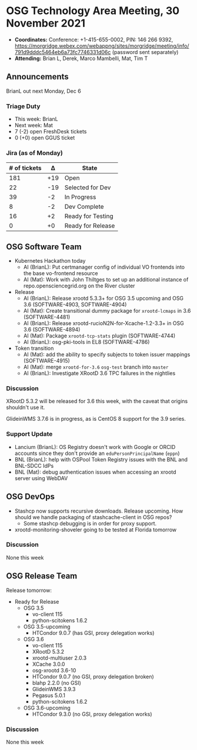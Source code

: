 # OSG Technology Area Meeting, 30 November 2021

-   **Coordinates:** Conference: +1-415-655-0002, PIN: 146 266 9392,
    <https://morgridge.webex.com/webappng/sites/morgridge/meeting/info/791d9dddc5464eb6a73fc7746331d06c> (password sent separately)
-   **Attending:** Brian L, Derek, Marco Mambelli, Mat, Tim T

## Announcements

BrianL out next Monday, Dec 6

### Triage Duty

-   This week: BrianL
-   Next week: Mat
-   7 (-2) open FreshDesk tickets
-   0 (+0) open GGUS ticket

### Jira (as of Monday)

| # of tickets | &Delta; | State             |
|--------------|---------|-------------------|
| 181          | +19     | Open              |
| 22           | -19     | Selected for Dev  |
| 39           | -2      | In Progress       |
| 8            | -2      | Dev Complete      |
| 16           | +2      | Ready for Testing |
| 0            | +0      | Ready for Release |

## OSG Software Team

-   Kubernetes Hackathon today
    -   AI (BrianL): Put certmanager config of individual VO frontends into the base vo-frontend resource
    -   AI (Mat): Work with John Thiltges to set up an additional instance of repo.opensciencegrid.org on the River cluster
-   Release
    -   AI (BrianL): Release xrootd 5.3.3+ for OSG 3.5 upcoming and OSG 3.6 (SOFTWARE-4903, SOFTWARE-4904)
    -   AI (Mat): Create transitional dummy package for `xrootd-lcmaps` in 3.6 (SOFTWARE-4481)
    -   AI (BrianL): Release xrootd-rucioN2N-for-Xcache-1.2-3.3+ in OSG 3.6 (SOFTWARE-4894)
    -   AI (Mat): Package `xrootd-tcp-stats` plugin (SOFTWARE-4744)
    -   AI (BrianL): osg-pki-tools in EL8 (SOFTWARE-4786)
-   Token transition
    -   AI (Mat): add the ability to specify subjects to token issuer mappings (SOFTWARE-4915)
    -   AI (Mat): merge `xrootd-for-3.6` `osg-test` branch into `master`
    -   AI (BrianL): Investigate XRootD 3.6 TPC failures in the nightlies

### Discussion

XRootD 5.3.2 will be released for 3.6 this week, with the caveat that origins shouldn't use it.

GlideinWMS 3.7.6 is in progress, as is CentOS 8 support for the 3.9 series.

### Support Update

-   Lancium (BrianL): OS Registry doesn't work with Google or ORCID accounts since they don't provide an
    `eduPersonPrincipalName` (`eppn`)
-   BNL (BrianL): help with OSPool Token Registry issues with the BNL and BNL-SDCC IdPs
-   BNL (Mat): debug authentication issues when accessing an xrootd server using WebDAV

## OSG DevOps

- Stashcp now supports recursive downloads.  Release upcoming.  How should we handle packaging of stashcache-client in OSG repos?
    - Some stashcp debugging is in order for proxy support.
- xrootd-monitoring-shoveler going to be tested at Florida tomorrow

### Discussion

None this week

## OSG Release Team

Release tomorrow:

-   Ready for Release
    -   OSG 3.5
        -   vo-client 115
        -   python-scitokens 1.6.2
    -   OSG 3.5-upcoming
        -   HTCondor 9.0.7 (has GSI, proxy delegation works)
    -   OSG 3.6
        -   vo-client 115
        -   XRootD 5.3.2
        -   xrootd-multiuser 2.0.3
        -   XCache 3.0.0
        -   osg-xrootd 3.6-10
        -   HTCondor 9.0.7 (no GSI, proxy delegation broken)
        -   blahp 2.2.0 (no GSI)
        -   GlideinWMS 3.9.3
        -   Pegasus 5.0.1
        -   python-scitokens 1.6.2
    -   OSG 3.6-upcoming
        -   HTCondor 9.3.0 (no GSI, proxy delegation works)

### Discussion

None this week
